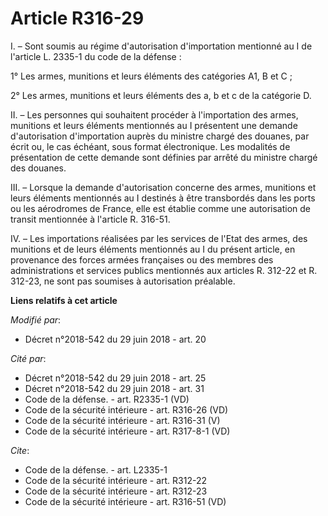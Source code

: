 # Article R316-29

I. – Sont soumis au régime d'autorisation d'importation mentionné au I de l'article L. 2335-1 du code de la défense : 

1° Les armes, munitions et leurs éléments des catégories A1, B et C ; 

2° Les armes, munitions et leurs éléments des a, b et c de la catégorie D. 

II. – Les personnes qui souhaitent procéder à l'importation des armes, munitions et leurs éléments mentionnés au I présentent
une demande d'autorisation d'importation auprès du ministre chargé des douanes, par écrit ou, le cas échéant, sous format
électronique. Les modalités de présentation de cette demande sont définies par arrêté du ministre chargé des douanes. 

III. – Lorsque la demande d'autorisation concerne des armes, munitions et leurs éléments mentionnés au I destinés à être
transbordés dans les ports ou les aérodromes de France, elle est établie comme une autorisation de transit mentionnée à
l'article R. 316-51. 

IV. – Les importations réalisées par les services de l'Etat des armes, des munitions et de leurs éléments mentionnés au I du
présent article, en provenance des forces armées françaises ou des membres des administrations et services publics mentionnés
aux articles R. 312-22 et R. 312-23, ne sont pas soumises à autorisation préalable.

**Liens relatifs à cet article**

_Modifié par_:

  - Décret n°2018-542 du 29 juin 2018 - art. 20

_Cité par_:

  - Décret n°2018-542 du 29 juin 2018 - art. 25
  - Décret n°2018-542 du 29 juin 2018 - art. 31
  - Code de la défense. - art. R2335-1 (VD)
  - Code de la sécurité intérieure - art. R316-26 (VD)
  - Code de la sécurité intérieure - art. R316-31 (V)
  - Code de la sécurité intérieure - art. R317-8-1 (VD)

_Cite_:

  - Code de la défense. - art. L2335-1
  - Code de la sécurité intérieure - art. R312-22
  - Code de la sécurité intérieure - art. R312-23
  - Code de la sécurité intérieure - art. R316-51 (VD)
